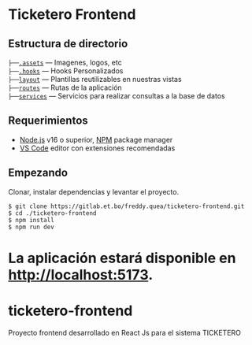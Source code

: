 
# Ticketero Frontend

## Estructura de directorio

`├──`[`.assets`](.assets) — Imagenes, logos, etc<br>
`├──`[`.hooks`](.hooks) — Hooks Personalizados<br>
`├──`[`layout`](./layout) — Plantillas  reutilizables en nuestras vistas<br>
`├──`[`routes`](./routes) — Rutas de la aplicación<br>
`├──`[`services`](./services) — Servicios para realizar consultas a la base de datos<br>

## Requerimientos

- [Node.js](https://nodejs.org/) v16 o superior, [NPM](https://yarnpkg.com/) package manager
- [VS Code](https://code.visualstudio.com/) editor con extensiones recomendadas

## Empezando
Clonar, instalar dependencias y levantar el proyecto.

```
$ git clone https://gitlab.et.bo/freddy.quea/ticketero-frontend.git
$ cd ./ticketero-frontend
$ npm install
$ npm run dev
```

La aplicación estará disponible en [http://localhost:5173](http://localhost:5173/).
=======
# ticketero-frontend

Proyecto frontend desarrollado en React Js para el sistema TICKETERO
